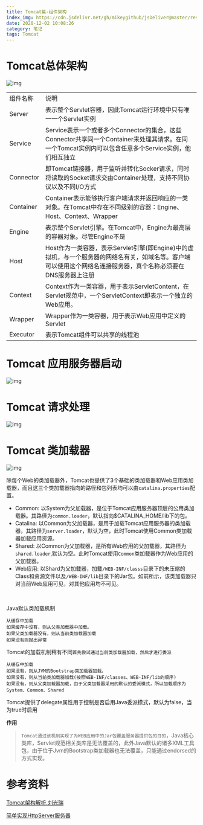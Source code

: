 ```yaml
---
title: Tomcat篇-组件架构
index_img: https://cdn.jsdelivr.net/gh/mikeygithub/jsDeliver@master/resource/img/tomcat.jpg
date: 2020-12-02 10:08:26
category: 笔记
tags: Tomcat
---
```


# Tomcat总体架构

![img](https://cdn.jsdelivr.net/gh/mikeygithub/jsDeliver@master/resource/img/tomcat-framework.png)

<table>
    <tr>
        <td>组件名称</td>
        <td>说明</td>
    </tr>
    <tr>
        <td>Server</td>
        <td>表示整个Servlet容器，因此Tomcat运行环境中只有唯一一个Servlet实例</td>
    </tr>
    <tr>
        <td>Service</td>
        <td>Service表示一个或者多个Connector的集合，这些Connector共享同一个Container来处理其请求。在同一个Tomcat实例内可以包含任意多个Service实例，他们相互独立</td>
    </tr>  
    <tr>
        <td>Connector</td>
        <td>即Tomcat链接器，用于监听并转化Socker请求，同时将读取的Socket请求交由Container处理，支持不同协议以及不同I/O方式</td>
    </tr>
    <tr>
        <td>Container</td>
        <td>Container表示能够执行客户端请求并返回响应的一类对象。在Tomcat中存在不同级别的容器：Engine、Host、Context、Wrapper</td>
    </tr>  
    <tr>
        <td>Engine</td>
        <td>表示整个Servlet引擎。在Tomcat中，Engine为最高层的容器对象。尽管Engine不是</td>
    </tr>
    <tr>
        <td>Host</td>
        <td>Host作为一类容器，表示Servlet引擎(即Engine)中的虚拟机，与一个服务器的网络名有关，如域名等。客户端可以使用这个网络名连接服务器，真个名称必须要在DNS服务器上注册</td>
    </tr>  
    <tr>
        <td>Context</td>
        <td>Context作为一类容器，用于表示ServletContent，在Servlet规范中，一个ServletContext即表示一个独立的Web应用。</td>
    </tr>
    <tr>
        <td>Wrapper</td>
        <td>Wrapper作为一类容器，用于表示Web应用中定义的Servlet</td>
    </tr>    
    <tr>
        <td>Executor</td>
        <td>表示Tomcat组件可以共享的线程池</td>
    </tr>
</table>


# Tomcat 应用服务器启动

![img](https://cdn.jsdelivr.net/gh/mikeygithub/jsDeliver@master/resource/img/tomcat-start.png)

# Tomcat 请求处理

![img](https://cdn.jsdelivr.net/gh/mikeygithub/jsDeliver@master/resource/img/tomcat-request.png)


# Tomcat 类加载器


![img](https://cdn.jsdelivr.net/gh/mikeygithub/jsDeliver@master/resource/img/tomcat-classloader.png)


除每个Web的类加载器外，Tomcat也提供了3个基础的类加载器和Web应用类加载器，而且这三个类加载器指向的路径和包列表均可以由`catalina.properties`配置。

- Common: 以System为父加载器，是位于Tomcat应用服务器顶层的公用类加载器。其路径为`common.loader`，默认指向$CATALINA_HOME/lib下的包。
- Catalina: 以Common为父加载器，是用于加载Tomcat应用服务器的类加载器，其路径为`server.loader`，默认为空，此时Tomcat使用Common类加载器加载应用资源。
- Shared: 以Common为父加载器，是所有Web应用的父加载器，其路径为`shared.loader`,默认为空。此时Tomcat使用`Common`类加载器作为Web应用的父加载器。
- Web应用: 以Shard为父加载器，加载`/WEB-INF/classs`目录下的未压缩的Class和资源文件以及`/WEB-INF/lib`目录下的Jar包。如前所示，该类加载器只对当前Web应用可见，对其他应用均不可见。


<br>

Java默认类加载机制

```text
从缓存中加载
如果缓存中没有，则从父类加载器中加载。
如果父类加载器没有，则从当前类加载器加载
如果没有则抛出异常
```

Tomcat的加载机制稍有不同`首先尝试通过当前类加载器加载，然后才进行委派`

```text
从缓存中加载
如果没有，则从JVM的Bootstrap类加载器加载。
如果没有，则从当前类加载器加载(按照WEB-INF/classes、WEB-INF/lib的顺序)
如果没有，则从父类加载器加载，由于父类加载器采用的默认的委派模式，所以加载顺序为System、Common、Shared
```

Tomcat提供了delegate属性用于控制是否启用Java委派模式，默认为false，当为true时启用

**作用**
>`Tomcat通过该机制实现了为WEB应用中的Jar包覆盖服务器提供包的目的`，Java核心类库，Servlet规范相关类库是无法覆盖的，此外Java默认的诸多XML工具包，由于位于Jvm的Bootstrap类加载器也无法覆盖，只能通过endorsed的方式实现。



# 参考资料

[Tomcat架构解析.刘光瑞]()

[简单实现HttpServer服务器](https://www.cnblogs.com/biaogejiushibiao/p/10397354.html)